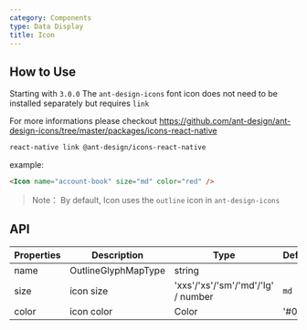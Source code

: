 ```yaml
---
category: Components
type: Data Display
title: Icon
---
```


## How to Use

Starting with `3.0.0` The `ant-design-icons` font icon does not need to be installed separately but requires `link`

For more informations please checkout
https://github.com/ant-design/ant-design-icons/tree/master/packages/icons-react-native

```bash
react-native link @ant-design/icons-react-native
```

example:

```html
<Icon name="account-book" size="md" color="red" />
```

> Note： By default, Icon uses the `outline` icon in `ant-design-icons`

## API

| Properties | Description         | Type                               | Default |
| ---------- | ------------------- | ---------------------------------- | ------- |
| name       | OutlineGlyphMapType | string                             |
| size       | icon size           | 'xxs'/'xs'/'sm'/'md'/'lg' / number | `md`    |
| color      | icon color          | Color                              | '#000'  |
